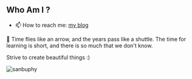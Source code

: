 ## Who Am I ? 

- 📫 How to reach me: [my blog](https://www.aispacewalk.cn/)
  
💬 Time flies like an arrow, and the years pass like a shuttle. The time for learning is short, and there is so much that we don't know.

Strive to create beautiful things :)

<p align="left">&nbsp;<img align="left" src="https://github-readme-stats-git-masterrstaa-rickstaa.vercel.app/api?username=sanbuphy&show_icons=true&locale=en&theme=dracula" alt="sanbuphy" /></p>
